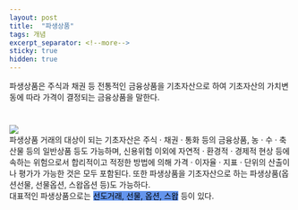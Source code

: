 ```yaml
---
layout: post
title:  "파생상품"
tags: 개념
excerpt_separator: <!--more-->
sticky: true
hidden: true
---
```


<style>
  mark{
  background-color:#6495ED;
  }
</style>

<p>
  파생상품은 주식과 채권 등 전통적인 금융상품을 기초자산으로 하여 기초자산의 가치변동에 따라 가격이 결정되는 금융상품을 말한다.
</p> 
<p style="margin-top:40px;">
  <img src="https://user-images.githubusercontent.com/79431837/144698675-1f5f665d-ad88-4b51-a296-6efb8323aff1.JPG"><br>
  파생상품 거래의 대상이 되는 기초자산은 주식 · 채권 · 통화 등의 금융상품, 농 · 수 · 축산물 등의 일반상품 등도 가능하며, 신용위험 이외에 자연적 · 환경적 · 경제적 현상 등에 속하는 위험으로서 합리적이고 적정한 방법에 의해 가격 · 이자율 · 지표 · 단위의 산출이나 평가가 가능한 것은 모두 포함된다. 또한 파생상품을 기초자산으로 하는 파생상품(옵션선물, 선물옵션, 스왑옵션 등)도 가능하다.<br>
  대표적인 파생상품으로는 <mark>선도거래, 선물, 옵션, 스왑</mark> 등이 있다.<br>
